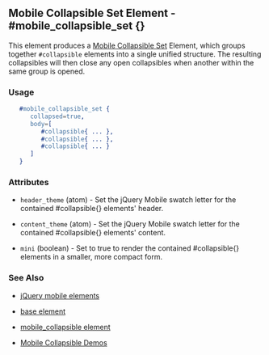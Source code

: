 <!-- dash: #mobile_collapsible_set | Element | ###:Section -->


## Mobile Collapsible Set Element - #mobile_collapsible_set {}

  This element produces a
  [Mobile Collapsible Set](http://api.jquerymobile.com/collapsible-set/)
  Element, which groups together `#collapsible` elements into a single unified
  structure.  The resulting collapsibles will then close any open collapsibles
  when another within the same group is opened.

### Usage

```erlang
   #mobile_collapsible_set {
	  collapsed=true,
	  body=[
		 #collapsible{ ... },
		 #collapsible{ ... },
		 #collapsible{ ... }
	  ]
   }

```

### Attributes

   * `header_theme` (atom) - Set the jQuery Mobile swatch letter for the contained #collapsible{} elements' header.

   * `content_theme` (atom) - Set the jQuery Mobile swatch letter for the contained #collapsible{} elements' content.

   * `mini` (boolean) - Set to true to render the contained #collapsible{} elements in a smaller, more compact form.

### See Also

 *  [jQuery mobile elements](./jquery_mobile.md)

 *  [base element](./element_base.md)

 *  [mobile_collapsible element](./mobile_collapsible.md)

 *  [Mobile Collapsible Demos](http://nitrogenproject.com/demos/mobile_collapsibles)
